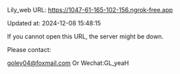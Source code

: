 Lily_web URL: https://1047-61-165-102-156.ngrok-free.app

Updated at: 2024-12-08 15:48:15

If you cannot open this URL, the server might be down.

Please contact: 

goley04@foxmail.com Or Wechat:GL_yeaH